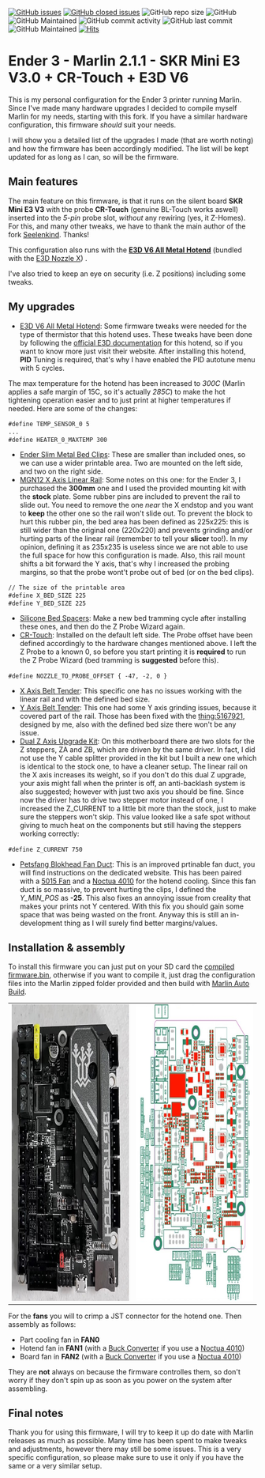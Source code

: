 [![GitHub issues](https://img.shields.io/github/issues/TheGITofTeo997/BIGTREETECH-SKR-mini-E3)](https://github.com/TheGITofTeo997/BIGTREETECH-SKR-mini-E3/issues)
[![GitHub closed issues](https://badgen.net/github/closed-issues/TheGITofTeo997/BIGTREETECH-SKR-mini-E3?color=green)](https://github.com/TheGITofTeo997/BIGTREETECH-SKR-mini-E3/issues?q=is%3Aissue+is%3Aclosed)
![GitHub repo size](https://img.shields.io/github/repo-size/TheGITofTeo997/BIGTREETECH-SKR-mini-E3)
![GitHub](https://img.shields.io/github/license/TheGITofTeo997/BIGTREETECH-SKR-mini-E3?color=blue)
![GitHub Maintained](https://img.shields.io/badge/Open%20Source-Yes-green)
![GitHub commit activity](https://img.shields.io/github/commit-activity/y/TheGITofTeo997/BIGTREETECH-SKR-mini-E3)
![GitHub last commit](https://img.shields.io/github/last-commit/TheGITofTeo997/BIGTREETECH-SKR-mini-E3)
![GitHub Maintained](https://img.shields.io/badge/maintained-yes-green)
[![Hits](https://hits.seeyoufarm.com/api/count/incr/badge.svg?url=https%3A%2F%2Fgithub.com%2FTheGITofTeo997%2FBIGTREETECH-SKR-mini-E3&count_bg=%2379C83D&title_bg=%23555555&icon=&icon_color=%23E7E7E7&title=hits&edge_flat=false)](https://hits.seeyoufarm.com)


# Ender 3 - Marlin 2.1.1 - SKR Mini E3 V3.0 + CR-Touch + E3D V6
This is my personal configuration for the Ender 3 printer running Marlin. Since I've made many hardware upgrades I decided to compile myself Marlin for my needs, starting with this fork. If you have a similar hardware configuration, this firmware *should* suit your needs.

I will show you a detailed list of the upgrades I made (that are worth noting) and how the firmware has been accordingly modified. The list will be kept updated for as long as I can, so will be the firmware.

## Main features
The main feature on this firmware, is that it runs on the silent board **SKR Mini E3 V3** with the probe **CR-Touch** (genuine BL-Touch works aswell) inserted into the *5-pin* probe slot, *without* any rewiring (yes, it Z-Homes). For this, and many other tweaks, we have to thank the main author of the fork [Seelenkind](https://github.com/Seelenkind/BIGTREETECH-SKR-mini-E3). Thanks!

This configuration also runs with the **[E3D V6 All Metal Hotend](https://e3d-online.com/products/v6-all-metal-hotend)** (bundled with the [E3D Nozzle X](https://e3d-online.com/blogs/news/nozzle-x-the-one-nozzle-to-rule-them-all)) .

I've also tried to keep an eye on security (i.e. Z positions) including some tweaks.

## My upgrades
- [E3D V6 All Metal Hotend](https://www.amazon.it/gp/product/B07CN8JP47/ref=ppx_yo_dt_b_asin_title_o01_s00?ie=UTF8&psc=1):
Some firmware tweaks were needed for the type of thermistor that this hotend uses. These tweaks have been done by following the [official E3D documentation](http://wiki.e3d-online.com/wiki/E3D-v6_Assembly) for this hotend, so if you want to know more just visit their website.
After installing this hotend, **PID** Tuning is required, that's why I have enabled the PID autotune menu with 5 cycles.

The max temperature for the hotend has been increased to *300C* (Marlin applies a safe margin of 15C, so it's actually *285C*) to make the hot tightening operation easier and to just print at higher temperatures if needed. Here are some of the changes:

```
#define TEMP_SENSOR_0 5
...
#define HEATER_0_MAXTEMP 300
```

- [Ender Slim Metal Bed Clips](https://www.amazon.it/gp/product/B08PZCX7H8/ref=ppx_yo_dt_b_asin_title_o00_s00?ie=UTF8&psc=1):
These are smaller than included ones, so we can use a wider printable area. Two are mounted on the left side, and two on the right side.
- [MGN12 X Axis Linear Rail](https://www.amazon.it/gp/product/B08G157G7C/ref=ppx_yo_dt_b_asin_title_o02_s00?ie=UTF8&psc=1):
Some notes on this one: for the Ender 3, I purchased the **300mm** one and I used the provided mounting kit with the **stock** plate. Some rubber pins are included to prevent the rail to slide out. You need to remove the one *near* the X endstop and you want to **keep** the other one so the rail won't slide out. 
To prevent the block to hurt this rubber pin, the bed area has been defined as 225x225: this is still wider than the original one (220x220) and prevents grinding and/or hurting parts of the linear rail (remember to tell your **slicer** too!). In my opinion, defining it as 235x235 is useless since we are not able to use the full space for how this configuration is made.
Also, this rail mount shifts a bit forward the Y axis, that's why I increased the probing margins, so that the probe wont't probe out of bed (or on the bed clips).

``` 
// The size of the printable area
#define X_BED_SIZE 225
#define Y_BED_SIZE 225 
```

- [Silicone Bed Spacers](https://www.amazon.it/gp/product/B092V92JKS/ref=ppx_yo_dt_b_asin_title_o00_s00?ie=UTF8&psc=1):
Make a new bed tramming cycle after installing these ones, and then do the Z Probe Wizard again.
- [CR-Touch](https://www.amazon.it/gp/product/B097LD78NT/ref=ppx_yo_dt_b_asin_title_o03_s01?ie=UTF8&psc=1):
Installed on the default left side. The Probe offset have been defined accordingly to the hardware changes mentioned above. I left the Z Probe to a known 0, so before you start printing it is **required** to run the Z Probe Wizard (bed tramming is **suggested** before this).

`
#define NOZZLE_TO_PROBE_OFFSET { -47, -2, 0 }
`

- [X Axis Belt Tender](https://www.amazon.it/gp/product/B08DRHFJ7V/ref=ppx_yo_dt_b_asin_title_o03_s00?ie=UTF8&psc=1):
This specific one has no issues working with the linear rail and with the defined bed size.
- [Y Axis Belt Tender](https://www.amazon.it/gp/product/B08JH9XVF4/ref=ppx_yo_dt_b_asin_title_o02_s00?ie=UTF8&psc=1):
This one had some Y axis grinding issues, because it covered part of the rail. Those has been fixed with the [thing:5167921](https://www.thingiverse.com/thing:5167921), designed by me, also with the defined bed size there won't be any issue.
- [Dual Z Axis Upgrade Kit](https://www.amazon.it/gp/product/B094F2LXS6/ref=ppx_yo_dt_b_asin_image_o00_s01?psc=1):
On this motherboard there are two slots for the Z steppers, ZA and ZB, which are driven by the same driver. In fact, I did not use the Y cable splitter provided in the kit but I built a new one which is identical to the stock one, to have a cleaner setup. The linear rail on the X axis increases its weight, so if you don't do this dual Z upgrade, your axis might fall when the printer is off, an anti-backlash system is also suggested; however with just two axis you should be fine. Since now the driver has to drive two stepper motor instead of one, I increased the Z_CURRENT to a little bit more than the stock, just to make sure the steppers won't skip. This value looked like a safe spot without giving to much heat on the components but still having the steppers working correctly:

`
#define Z_CURRENT 750
`

- [Petsfang Blokhead Fan Duct](https://www.dpetsel.com/because-you-asked.html):
This is an improved prtinable fan duct, you will find instructions on the dedicated website. This has been paired with a [5015 Fan](https://www.amazon.it/gp/product/B079BPS9Q8/ref=ppx_yo_dt_b_asin_title_o03_s01?ie=UTF8&psc=1) and a [Noctua 4010](https://www.amazon.it/gp/product/B009NQLT0M/ref=ppx_yo_dt_b_asin_title_o00_s00?ie=UTF8&psc=1) for the hotend cooling.
Since this fan duct is so massive, to prevent hurting the clips, I defined the *Y_MIN_POS* as **-25**. This also fixes an annoying issue from creality that makes your prints not Y centered. With this fix you should gain some space that was being wasted on the front.
Anyway this is still an in-development thing as I will surely find better margins/values.

## Installation & assembly
To install this firmware you can just put on your SD card the [compiled firmware.bin](https://github.com/TheGITofTeo997/BIGTREETECH-SKR-mini-E3/releases/latest), otherwise if you want to compile it, just drag the configuration files into the Marlin zipped folder provided and then build with [Marlin Auto Build](https://marlinfw.org/docs/basics/auto_build_marlin.html).

<table>
  <tr>
    <td>
      <div>
        <img src="https://github.com/TheGITofTeo997/BIGTREETECH-SKR-mini-E3/blob/6128b8d25788506257fd31cc91030b20c0038248/skr3.jpg" width="400" height="600">
      </div>
    </td>
    <td>
      <div>
        <img src="https://github.com/TheGITofTeo997/BIGTREETECH-SKR-mini-E3/blob/8de59715d315a29af83420f2bb5d0c6901e40e6a/skr_schema.jpg" width="400" height="600">
      </div>
    </td>
  </tr>
</table>

For the **fans** you will to crimp a JST connector for the hotend one. Then assembly as follows:
- Part cooling fan in **FAN0**
- Hotend fan in **FAN1** (with a [Buck Converter](https://www.amazon.it/gp/product/B0823P6PW6/ref=ppx_yo_dt_b_asin_title_o02_s01?ie=UTF8&psc=1) if you use a [Noctua 4010](https://www.amazon.it/gp/product/B009NQLT0M/ref=ppx_yo_dt_b_asin_title_o00_s00?ie=UTF8&psc=1))
- Board fan in **FAN2** (with a [Buck Converter](https://www.amazon.it/gp/product/B0823P6PW6/ref=ppx_yo_dt_b_asin_title_o02_s01?ie=UTF8&psc=1) if you use a [Noctua 4010](https://www.amazon.it/gp/product/B009NQLT0M/ref=ppx_yo_dt_b_asin_title_o00_s00?ie=UTF8&psc=1))

They are **not** always on because the firmware controlles them, so don't worry if they don't spin up as soon as you power on the system after assembling.

## Final notes
Thank you for using this firmware, I will try to keep it up do date with Marlin releases as much as possible. Many time has been spent to make tweaks and adjustments, however there may still be some issues. This is a very specific configuration, so please make sure to use it only if you have the same or a very similar setup.

